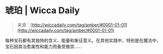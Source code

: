 <!--yml

category: 未分类

date: 2024-06-12 18:24:40

-->

# 琥珀 | Wicca Daily

> 来源：[http://wiccadaily.com/tag/amber/#0001-01-01](http://wiccadaily.com/tag/amber/#0001-01-01)

每种宝石都有其独特的含义、能量和象征意义。在其他实践中，特别是在魔法中，宝石因其治愈属性和能力而备受推崇……
